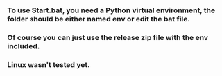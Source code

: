 ### To use Start.bat, you need a Python virtual environment, the folder should be either named env or edit the bat file.

### Of course you can just use the release zip file with the env included.

### Linux wasn't tested yet.
